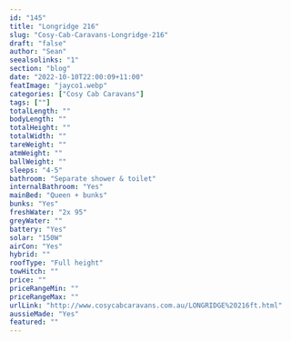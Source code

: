 ```yaml
---
id: "145"
title: "Longridge 216"
slug: "Cosy-Cab-Caravans-Longridge-216"
draft: "false"
author: "Sean"
seealsolinks: "1"
section: "blog"
date: "2022-10-10T22:00:09+11:00"
featImage: "jayco1.webp"
categories: ["Cosy Cab Caravans"]
tags: [""]
totalLength: ""
bodyLength: ""
totalHeight: ""
totalWidth: ""
tareWeight: ""
atmWeight: ""
ballWeight: ""
sleeps: "4-5"
bathroom: "Separate shower & toilet"
internalBathroom: "Yes"
mainBed: "Queen + bunks"
bunks: "Yes"
freshWater: "2x 95"
greyWater: ""
battery: "Yes"
solar: "150W"
airCon: "Yes"
hybrid: ""
roofType: "Full height"
towHitch: ""
price: ""
priceRangeMin: ""
priceRangeMax: ""
urlLink: "http://www.cosycabcaravans.com.au/LONGRIDGE%20216ft.html"
aussieMade: "Yes"
featured: ""
---
```

